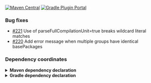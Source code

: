 [![Maven Central](https://img.shields.io/static/v1?label=MavenCentral&message=2.6.1&color=blue)](https://search.maven.org/artifact/de.skuzzle.enforcer/restrict-imports-enforcer-rule/2.6.1/jar) [![Gradle Plugin Portal](https://img.shields.io/gradle-plugin-portal/v/de.skuzzle.restrictimports?versionSuffix=2.6.1)](https://plugins.gradle.org/plugin/de.skuzzle.restrictimports/2.6.1)

### Bug fixes
* [#221](https://github.com/skuzzle/restrict-imports-enforcer-rule/issues/221) Use of parseFullCompilationUnit=true breaks wildcard literal matches
* [#220](https://github.com/skuzzle/restrict-imports-enforcer-rule/issues/220) Add error message when multiple groups have identical basePackages

### Dependency coordinates
<details>
    <summary><b>Maven dependency declaration</b></summary>

```xml
<dependency>
    <groupId>de.skuzzle.enforcer</groupId>
    <artifactId>restrict-imports-enforcer-rule</artifactId>
    <version>2.6.1</version>
</dependency>
```
</details>

<details>
    <summary><b>Gradle dependency declaration</b></summary>

Gradle plugin DSL
```groovy
plugins {
  id("de.skuzzle.restrictimports") version "2.6.1"
}
```

Gradle Legacy
```groovy
buildscript {
  repositories {
    maven {
      url = uri("https://plugins.gradle.org/m2/")
    }
  }
  dependencies {
    classpath("de.skuzzle.enforcer:restrict-imports-gradle-plugin:2.6.1")
  }
}

apply(plugin = "de.skuzzle.restrictimports")
```

Gradle version catalog (Toml)
```toml
[plugins]
restrictImports = { id = "de.skuzzle.restrictimports", version = "2.6.1" }
```
</details>
